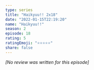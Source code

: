 ```yaml
---
type: series
title: "Haikyuu!! 2x18"
date: "2022-01-15T22:19:20"
name: "Haikyuu!!"
season: 2
episode: 18
rating: 5
ratingEmoji: "⭐️⭐️⭐️⭐️⭐️"
share: false
---
```


*[No review was written for this episode]*
